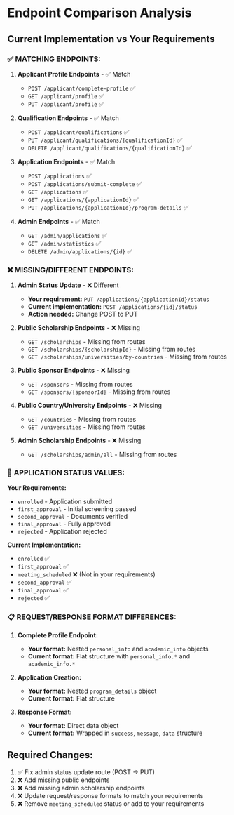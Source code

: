 # Endpoint Comparison Analysis

## Current Implementation vs Your Requirements

### ✅ **MATCHING ENDPOINTS:**

1. **Applicant Profile Endpoints** - ✅ Match

    - `POST /applicant/complete-profile` ✅
    - `GET /applicant/profile` ✅
    - `PUT /applicant/profile` ✅

2. **Qualification Endpoints** - ✅ Match

    - `POST /applicant/qualifications` ✅
    - `PUT /applicant/qualifications/{qualificationId}` ✅
    - `DELETE /applicant/qualifications/{qualificationId}` ✅

3. **Application Endpoints** - ✅ Match

    - `POST /applications` ✅
    - `POST /applications/submit-complete` ✅
    - `GET /applications` ✅
    - `GET /applications/{applicationId}` ✅
    - `PUT /applications/{applicationId}/program-details` ✅

4. **Admin Endpoints** - ✅ Match
    - `GET /admin/applications` ✅
    - `GET /admin/statistics` ✅
    - `DELETE /admin/applications/{id}` ✅

### ❌ **MISSING/DIFFERENT ENDPOINTS:**

1. **Admin Status Update** - ❌ Different

    - **Your requirement:** `PUT /applications/{applicationId}/status`
    - **Current implementation:** `POST /applications/{id}/status`
    - **Action needed:** Change POST to PUT

2. **Public Scholarship Endpoints** - ❌ Missing

    - `GET /scholarships` - Missing from routes
    - `GET /scholarships/{scholarshipId}` - Missing from routes
    - `GET /scholarships/universities/by-countries` - Missing from routes

3. **Public Sponsor Endpoints** - ❌ Missing

    - `GET /sponsors` - Missing from routes
    - `GET /sponsors/{sponsorId}` - Missing from routes

4. **Public Country/University Endpoints** - ❌ Missing

    - `GET /countries` - Missing from routes
    - `GET /universities` - Missing from routes

5. **Admin Scholarship Endpoints** - ❌ Missing
    - `GET /scholarships/admin/all` - Missing from routes

### 🔄 **APPLICATION STATUS VALUES:**

**Your Requirements:**

-   `enrolled` - Application submitted
-   `first_approval` - Initial screening passed
-   `second_approval` - Documents verified
-   `final_approval` - Fully approved
-   `rejected` - Application rejected

**Current Implementation:**

-   `enrolled` ✅
-   `first_approval` ✅
-   `meeting_scheduled` ❌ (Not in your requirements)
-   `second_approval` ✅
-   `final_approval` ✅
-   `rejected` ✅

### 📋 **REQUEST/RESPONSE FORMAT DIFFERENCES:**

1. **Complete Profile Endpoint:**

    - **Your format:** Nested `personal_info` and `academic_info` objects
    - **Current format:** Flat structure with `personal_info.*` and `academic_info.*`

2. **Application Creation:**

    - **Your format:** Nested `program_details` object
    - **Current format:** Flat structure

3. **Response Format:**
    - **Your format:** Direct data object
    - **Current format:** Wrapped in `success`, `message`, `data` structure

## Required Changes:

1. ✅ Fix admin status update route (POST → PUT)
2. ❌ Add missing public endpoints
3. ❌ Add missing admin scholarship endpoints
4. ❌ Update request/response formats to match your requirements
5. ❌ Remove `meeting_scheduled` status or add to your requirements
